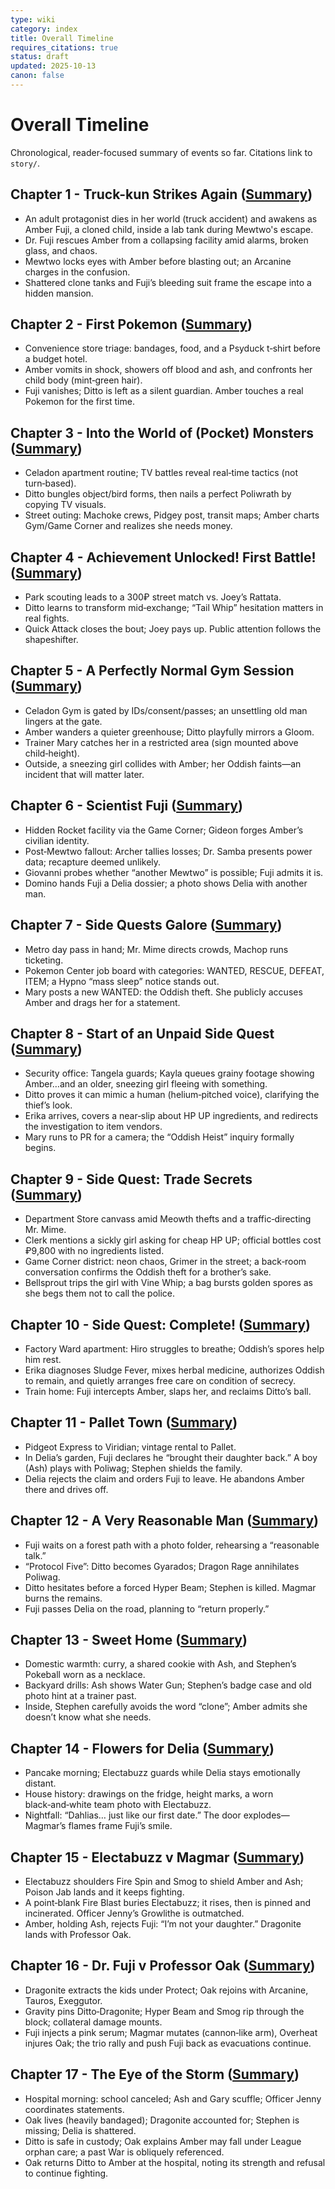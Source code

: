 ```yaml
---
type: wiki
category: index
title: Overall Timeline
requires_citations: true
status: draft
updated: 2025-10-13
canon: false
---
```


# Overall Timeline

Chronological, reader-focused summary of events so far. Citations link to `story/`.

## Chapter 1 - Truck-kun Strikes Again ([Summary](../story/chapter1/_1summary.md))
- An adult protagonist dies in her world (truck accident) and awakens as Amber Fuji, a cloned child, inside a lab tank during Mewtwo's escape.
- Dr. Fuji rescues Amber from a collapsing facility amid alarms, broken glass, and chaos.
- Mewtwo locks eyes with Amber before blasting out; an Arcanine charges in the confusion.
- Shattered clone tanks and Fuji’s bleeding suit frame the escape into a hidden mansion.

## Chapter 2 - First Pokemon ([Summary](../story/chapter2/_2summary.md))
- Convenience store triage: bandages, food, and a Psyduck t‑shirt before a budget hotel.
- Amber vomits in shock, showers off blood and ash, and confronts her child body (mint‑green hair).
- Fuji vanishes; Ditto is left as a silent guardian. Amber touches a real Pokemon for the first time.

## Chapter 3 - Into the World of (Pocket) Monsters ([Summary](../story/chapter3/_3summary.md))
- Celadon apartment routine; TV battles reveal real‑time tactics (not turn‑based).
- Ditto bungles object/bird forms, then nails a perfect Poliwrath by copying TV visuals.
- Street outing: Machoke crews, Pidgey post, transit maps; Amber charts Gym/Game Corner and realizes she needs money.

## Chapter 4 - Achievement Unlocked! First Battle! ([Summary](../story/chapter4/_4summary.md))
- Park scouting leads to a 300₽ street match vs. Joey’s Rattata.
- Ditto learns to transform mid‑exchange; “Tail Whip” hesitation matters in real fights.
- Quick Attack closes the bout; Joey pays up. Public attention follows the shapeshifter.

## Chapter 5 - A Perfectly Normal Gym Session ([Summary](../story/chapter5/_5summary.md))
- Celadon Gym is gated by IDs/consent/passes; an unsettling old man lingers at the gate.
- Amber wanders a quieter greenhouse; Ditto playfully mirrors a Gloom.
- Trainer Mary catches her in a restricted area (sign mounted above child‑height).
- Outside, a sneezing girl collides with Amber; her Oddish faints—an incident that will matter later.

## Chapter 6 - Scientist Fuji ([Summary](../story/chapter6/_6summary.md))
- Hidden Rocket facility via the Game Corner; Gideon forges Amber’s civilian identity.
- Post‑Mewtwo fallout: Archer tallies losses; Dr. Samba presents power data; recapture deemed unlikely.
- Giovanni probes whether “another Mewtwo” is possible; Fuji admits it is.
- Domino hands Fuji a Delia dossier; a photo shows Delia with another man.

## Chapter 7 - Side Quests Galore ([Summary](../story/chapter7/_7summary.md))
- Metro day pass in hand; Mr. Mime directs crowds, Machop runs ticketing.
- Pokemon Center job board with categories: WANTED, RESCUE, DEFEAT, ITEM; a Hypno “mass sleep” notice stands out.
- Mary posts a new WANTED: the Oddish theft. She publicly accuses Amber and drags her for a statement.

## Chapter 8 - Start of an Unpaid Side Quest ([Summary](../story/chapter8/_8summary.md))
- Security office: Tangela guards; Kayla queues grainy footage showing Amber…and an older, sneezing girl fleeing with something.
- Ditto proves it can mimic a human (helium‑pitched voice), clarifying the thief’s look.
- Erika arrives, covers a near‑slip about HP UP ingredients, and redirects the investigation to item vendors.
- Mary runs to PR for a camera; the “Oddish Heist” inquiry formally begins.

## Chapter 9 - Side Quest: Trade Secrets ([Summary](../story/chapter9/_9summary.md))
- Department Store canvass amid Meowth thefts and a traffic‑directing Mr. Mime.
- Clerk mentions a sickly girl asking for cheap HP UP; official bottles cost ₽9,800 with no ingredients listed.
- Game Corner district: neon chaos, Grimer in the street; a back‑room conversation confirms the Oddish theft for a brother’s sake.
- Bellsprout trips the girl with Vine Whip; a bag bursts golden spores as she begs them not to call the police.

## Chapter 10 - Side Quest: Complete! ([Summary](../story/chapter10/_10summary.md))
- Factory Ward apartment: Hiro struggles to breathe; Oddish’s spores help him rest.
- Erika diagnoses Sludge Fever, mixes herbal medicine, authorizes Oddish to remain, and quietly arranges free care on condition of secrecy.
- Train home: Fuji intercepts Amber, slaps her, and reclaims Ditto’s ball.

## Chapter 11 - Pallet Town ([Summary](../story/chapter11/_11summary.md))
- Pidgeot Express to Viridian; vintage rental to Pallet.
- In Delia’s garden, Fuji declares he “brought their daughter back.” A boy (Ash) plays with Poliwag; Stephen shields the family.
- Delia rejects the claim and orders Fuji to leave. He abandons Amber there and drives off.

## Chapter 12 - A Very Reasonable Man ([Summary](../story/chapter12/_12summary.md))
- Fuji waits on a forest path with a photo folder, rehearsing a “reasonable talk.”
- “Protocol Five”: Ditto becomes Gyarados; Dragon Rage annihilates Poliwag.
- Ditto hesitates before a forced Hyper Beam; Stephen is killed. Magmar burns the remains.
- Fuji passes Delia on the road, planning to “return properly.”

## Chapter 13 - Sweet Home ([Summary](../story/chapter13/_13summary.md))
- Domestic warmth: curry, a shared cookie with Ash, and Stephen’s Pokeball worn as a necklace.
- Backyard drills: Ash shows Water Gun; Stephen’s badge case and old photo hint at a trainer past.
- Inside, Stephen carefully avoids the word “clone”; Amber admits she doesn’t know what she needs.

## Chapter 14 - Flowers for Delia ([Summary](../story/chapter14/_14summary.md))
- Pancake morning; Electabuzz guards while Delia stays emotionally distant.
- House history: drawings on the fridge, height marks, a worn black‑and‑white team photo with Electabuzz.
- Nightfall: “Dahlias… just like our first date.” The door explodes—Magmar’s flames frame Fuji’s smile.

## Chapter 15 - Electabuzz v Magmar ([Summary](../story/chapter15/_15summary.md))
- Electabuzz shoulders Fire Spin and Smog to shield Amber and Ash; Poison Jab lands and it keeps fighting.
- A point‑blank Fire Blast buries Electabuzz; it rises, then is pinned and incinerated. Officer Jenny’s Growlithe is outmatched.
- Amber, holding Ash, rejects Fuji: “I’m not your daughter.” Dragonite lands with Professor Oak.

## Chapter 16 - Dr. Fuji v Professor Oak ([Summary](../story/chapter16/_16summary.md))
- Dragonite extracts the kids under Protect; Oak rejoins with Arcanine, Tauros, Exeggutor.
- Gravity pins Ditto‑Dragonite; Hyper Beam and Smog rip through the block; collateral damage mounts.
- Fuji injects a pink serum; Magmar mutates (cannon‑like arm), Overheat injures Oak; the trio rally and push Fuji back as evacuations continue.

## Chapter 17 - The Eye of the Storm ([Summary](../story/chapter17/_17summary.md))
- Hospital morning: school canceled; Ash and Gary scuffle; Officer Jenny coordinates statements.
- Oak lives (heavily bandaged); Dragonite accounted for; Stephen is missing; Delia is shattered.
- Ditto is safe in custody; Oak explains Amber may fall under League orphan care; a past War is obliquely referenced.
- Oak returns Ditto to Amber at the hospital, noting its strength and refusal to continue fighting.
